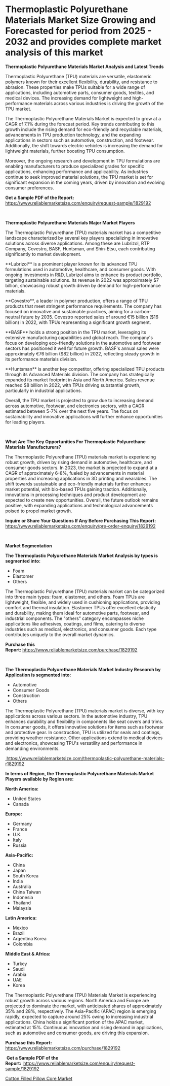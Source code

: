 <p><h1>Thermoplastic Polyurethane Materials Market Size Growing and Forecasted for period from 2025 - 2032 and provides complete market analysis of this market</h1></p><p><strong>Thermoplastic Polyurethane Materials Market Analysis and Latest Trends</strong></p>
<p><p>Thermoplastic Polyurethane (TPU) materials are versatile, elastomeric polymers known for their excellent flexibility, durability, and resistance to abrasion. These properties make TPUs suitable for a wide range of applications, including automotive parts, consumer goods, textiles, and medical devices. The increasing demand for lightweight and high-performance materials across various industries is driving the growth of the TPU market.</p><p>The Thermoplastic Polyurethane Materials Market is expected to grow at a CAGR of 7.1% during the forecast period. Key trends contributing to this growth include the rising demand for eco-friendly and recyclable materials, advancements in TPU production technology, and the expanding applications in sectors such as automotive, construction, and footwear. Additionally, the shift towards electric vehicles is increasing the demand for lightweight materials, further boosting TPU consumption.</p><p>Moreover, the ongoing research and development in TPU formulations are enabling manufacturers to produce specialized grades for specific applications, enhancing performance and applicability. As industries continue to seek improved material solutions, the TPU market is set for significant expansion in the coming years, driven by innovation and evolving consumer preferences.</p></p>
<p><strong>Get a Sample PDF of the Report:&nbsp;</strong> <a href="https://www.reliablemarketsize.com/enquiry/request-sample/1829192?utm_campaign=2626&utm_medium=2&utm_source=Github&utm_content=ia&utm_term=26032025&utm_id=thermoplastic-polyurethane-materials">https://www.reliablemarketsize.com/enquiry/request-sample/1829192</a></p>
<p>&nbsp;</p>
<p><strong>Thermoplastic Polyurethane Materials Major Market Players</strong></p>
<p><p>The Thermoplastic Polyurethane (TPU) materials market has a competitive landscape characterized by several key players specializing in innovative solutions across diverse applications. Among these are Lubrizol, RTP Company, Covestro, BASF, Huntsman, and Shin-Etsu, each contributing significantly to market development.</p><p>**Lubrizol** is a prominent player known for its advanced TPU formulations used in automotive, healthcare, and consumer goods. With ongoing investments in R&D, Lubrizol aims to enhance its product portfolio, targeting sustainable solutions. Its revenue in 2022 was approximately $7 billion, showcasing robust growth driven by demand for high-performance materials.</p><p>**Covestro**, a leader in polymer production, offers a range of TPU products that meet stringent performance requirements. The company has focused on innovative and sustainable practices, aiming for a carbon-neutral future by 2035. Covestro reported sales of around €15 billion ($16 billion) in 2022, with TPUs representing a significant growth segment.</p><p>**BASF** holds a strong position in the TPU market, leveraging its extensive manufacturing capabilities and global reach. The company's focus on developing eco-friendly solutions in the automotive and footwear sectors has positioned it well for future growth. BASF's annual sales were approximately €76 billion ($82 billion) in 2022, reflecting steady growth in its performance materials division.</p><p>**Huntsman** is another key competitor, offering specialized TPU products through its Advanced Materials division. The company has strategically expanded its market footprint in Asia and North America. Sales revenue reached $8 billion in 2022, with TPUs driving substantial growth, particularly in industrial applications.</p><p>Overall, the TPU market is projected to grow due to increasing demand across automotive, footwear, and electronics sectors, with a CAGR estimated between 5-7% over the next five years. The focus on sustainability and innovative applications will further enhance opportunities for leading players.</p></p>
<p>&nbsp;</p>
<p><strong>What Are The Key Opportunities For Thermoplastic Polyurethane Materials Manufacturers?</strong></p>
<p><p>The Thermoplastic Polyurethane (TPU) materials market is experiencing robust growth, driven by rising demand in automotive, healthcare, and consumer goods sectors. In 2023, the market is projected to expand at a CAGR of approximately 6-8%, fueled by advancements in material properties and increasing applications in 3D printing and wearables. The shift towards sustainable and eco-friendly materials further enhances market potential, with bio-based TPUs gaining traction. Additionally, innovations in processing techniques and product development are expected to create new opportunities. Overall, the future outlook remains positive, with expanding applications and technological advancements poised to propel market growth.</p></p>
<p><strong>Inquire or Share Your Questions If Any Before Purchasing This Report:</strong> <a href="https://www.reliablemarketsize.com/enquiry/pre-order-enquiry/1829192?utm_campaign=2626&utm_medium=2&utm_source=Github&utm_content=ia&utm_term=26032025&utm_id=thermoplastic-polyurethane-materials">https://www.reliablemarketsize.com/enquiry/pre-order-enquiry/1829192</a></p>
<p>&nbsp;</p>
<p><strong>Market Segmentation</strong></p>
<p><strong>The Thermoplastic Polyurethane Materials Market Analysis by types is segmented into:</strong></p>
<p><ul><li>Foam</li><li>Elastomer</li><li>Others</li></ul></p>
<p><p>The Thermoplastic Polyurethane (TPU) materials market can be categorized into three main types: foam, elastomer, and others. Foam TPUs are lightweight, flexible, and widely used in cushioning applications, providing comfort and thermal insulation. Elastomer TPUs offer excellent elasticity and durability, making them ideal for automotive parts, footwear, and industrial components. The "others" category encompasses niche applications like adhesives, coatings, and films, catering to diverse industries such as medical, electronics, and consumer goods. Each type contributes uniquely to the overall market dynamics.</p></p>
<p><strong>Purchase this Report:&nbsp;</strong><a href="https://www.reliablemarketsize.com/purchase/1829192?utm_campaign=2626&utm_medium=2&utm_source=Github&utm_content=ia&utm_term=26032025&utm_id=thermoplastic-polyurethane-materials">https://www.reliablemarketsize.com/purchase/1829192</a></p>
<p>&nbsp;</p>
<p><strong>The Thermoplastic Polyurethane Materials Market Industry Research by Application is segmented into:</strong></p>
<p><ul><li>Automotive</li><li>Consumer Goods</li><li>Construction</li><li>Others</li></ul></p>
<p><p>The Thermoplastic Polyurethane (TPU) materials market is diverse, with key applications across various sectors. In the automotive industry, TPU enhances durability and flexibility in components like seat covers and trims. In consumer goods, it offers innovative solutions for items such as footwear and protective gear. In construction, TPU is utilized for seals and coatings, providing weather resistance. Other applications extend to medical devices and electronics, showcasing TPU's versatility and performance in demanding environments.</p></p>
<p><a href="https://www.reliablemarketsize.com/thermoplastic-polyurethane-materials-r1829192?utm_campaign=2626&utm_medium=2&utm_source=Github&utm_content=ia&utm_term=26032025&utm_id=thermoplastic-polyurethane-materials">&nbsp;https://www.reliablemarketsize.com/thermoplastic-polyurethane-materials-r1829192</a></p>
<p><strong>In terms of Region, the Thermoplastic Polyurethane Materials Market Players available by Region are:</strong></p>
<p>
    <p> <strong> North America: </strong>
        <ul>
            <li>United States</li>
            <li>Canada</li>
        </ul>
        </p> 
    <p> <strong> Europe: </strong>
        <ul>
            <li>Germany</li>
            <li>France</li>
            <li>U.K.</li>
            <li>Italy</li>
            <li>Russia</li>
        </ul>
        </p> 
    <p> <strong> Asia-Pacific: </strong>
        <ul>
            <li>China</li>
            <li>Japan</li>
            <li>South Korea</li>
            <li>India</li>
            <li>Australia</li>
            <li>China Taiwan</li>
            <li>Indonesia</li>
            <li>Thailand</li>
            <li>Malaysia</li>
        </ul>
        </p> 
    <p> <strong> Latin America: </strong>
        <ul>
            <li>Mexico</li>
            <li>Brazil</li>
            <li>Argentina Korea</li>
            <li>Colombia</li>
        </ul>
        </p> 
    <p> <strong> Middle East & Africa: </strong>
        <ul>
            <li>Turkey</li>
            <li>Saudi</li>
            <li>Arabia</li>
            <li>UAE</li>
            <li>Korea</li>
        </ul>
    </p>
    </p>
<p><p>The Thermoplastic Polyurethane (TPU) Materials Market is experiencing robust growth across various regions. North America and Europe are projected to dominate the market, with anticipated shares of approximately 35% and 28%, respectively. The Asia-Pacific (APAC) region is emerging rapidly, expected to capture around 25% owing to increasing industrial applications. China holds a significant portion of the APAC market, estimated at 15%. Continuous innovation and rising demand in applications, such as automotive and consumer goods, are driving this expansion.</p></p>
<p><strong>Purchase this Report: </strong><a href="https://www.reliablemarketsize.com/purchase/1829192?utm_campaign=2626&utm_medium=2&utm_source=Github&utm_content=ia&utm_term=26032025&utm_id=thermoplastic-polyurethane-materials">https://www.reliablemarketsize.com/purchase/1829192</a></p>
<p>&nbsp;<strong>Get a Sample PDF of the Report:&nbsp;&nbsp;</strong><a href="https://www.reliablemarketsize.com/enquiry/request-sample/1829192?utm_campaign=2626&utm_medium=2&utm_source=Github&utm_content=ia&utm_term=26032025&utm_id=thermoplastic-polyurethane-materials">https://www.reliablemarketsize.com/enquiry/request-sample/1829192</a></p>
<p><strong></strong></p>
<p><p><a href="https://github.com/ravenecashe/Market-Research-Report-List-1/blob/main/cotton-filled-pillow-core-market.md?utm_campaign=2626&utm_medium=2&utm_source=Github&utm_content=ia&utm_term=26032025&utm_id=thermoplastic-polyurethane-materials">Cotton Filled Pillow Core Market</a></p></p>